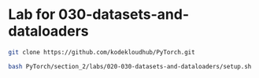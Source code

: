 # Lab for 030-datasets-and-dataloaders
```bash
git clone https://github.com/kodekloudhub/PyTorch.git
```

```bash
bash PyTorch/section_2/labs/020-030-datasets-and-dataloaders/setup.sh
```
